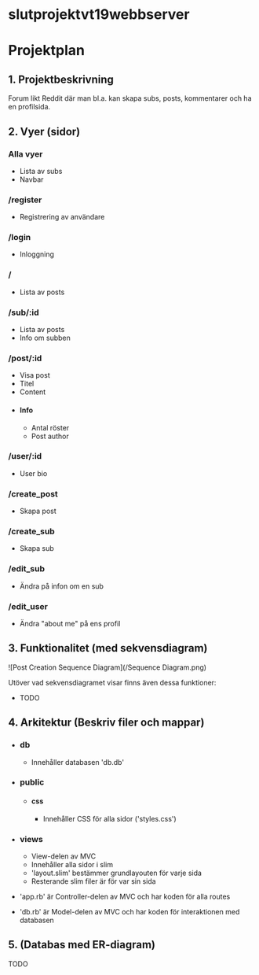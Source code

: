 # slutprojektvt19webbserver

# Projektplan

## 1. Projektbeskrivning
Forum likt Reddit där man bl.a. kan skapa subs, posts, kommentarer och ha en profilsida.

## 2. Vyer (sidor)
### Alla vyer
- Lista av subs
- Navbar

### /register
- Registrering av användare

### /login
- Inloggning

### /
- Lista av posts

### /sub/:id
- Lista av posts
- Info om subben

### /post/:id
- Visa post
- Titel
- Content
- #### Info
    - Antal röster
    - Post author

### /user/:id
- User bio

### /create_post
- Skapa post

### /create_sub
- Skapa sub

### /edit_sub
- Ändra på infon om en sub

### /edit_user
- Ändra "about me" på ens profil

## 3. Funktionalitet (med sekvensdiagram)
![Post Creation Sequence Diagram](/Sequence Diagram.png)

Utöver vad sekvensdiagramet visar finns även dessa funktioner:
- TODO

## 4. Arkitektur (Beskriv filer och mappar)
- ### db
    - Innehåller databasen 'db.db'
- ### public
    - #### css
        - Innehåller CSS för alla sidor ('styles.css')
- ### views
    - View-delen av MVC
    - Innehåller alla sidor i slim
    - 'layout.slim' bestämmer grundlayouten för varje sida
    - Resterande slim filer är för var sin sida

- 'app.rb' är Controller-delen av MVC och har koden för alla routes
- 'db.rb' är Model-delen av MVC och har koden för interaktionen med databasen

## 5. (Databas med ER-diagram)
TODO